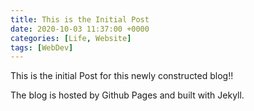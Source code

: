 ```yaml
---
title: This is the Initial Post
date: 2020-10-03 11:37:00 +0000
categories: [Life, Website]
tags: [WebDev]
---
```


This is the initial Post for this newly constructed blog!!

The blog is hosted by Github Pages and built with Jekyll.
